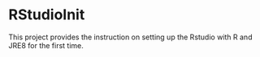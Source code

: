 # RStudioInit
This project provides the instruction on setting up the Rstudio with R and JRE8 for the first time.
